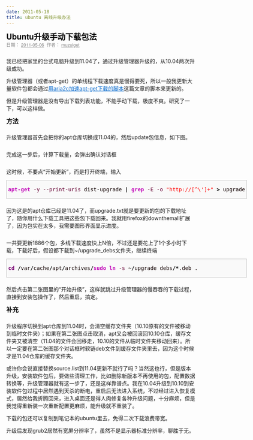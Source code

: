 ```yaml
---
date: 2011-05-18
title: ubuntu 离线升级办法
---
```



<p><span style="font-family: Georgia, 'Bitstream Charter', serif; font-size: 16px; color: #333333; line-height: 24px;"> <h1 class="entry-title" style="background-color: transparent; vertical-align: baseline; clear: both; font-weight: bold; font-family: 'Helvetica Neue', Arial, Helvetica, 'Nimbus Sans L', sans-serif; color: #000000; line-height: 1.3em; font-size: 21px; padding: 0px; margin: 0px;">Ubuntu升级手动下载包法</h1>   <div class="entry-meta" style="background-color: transparent; vertical-align: baseline; font-family: 'Helvetica Neue', Arial, Helvetica, 'Nimbus Sans L', sans-serif; color: #888888; font-size: 12px; padding: 0px; margin: 0px;">    <span class="meta-prep meta-prep-author" style="background-color: transparent; vertical-align: baseline; padding: 0px; margin: 0px;">日期：</span>   <a style="background-color: transparent; vertical-align: baseline; color: #888888; padding: 0px; margin: 0px;" title="00:03" rel="bookmark" href="http://qixinglu.com/archives/ubuntu_upgrade_manually_download_packages"><span class="entry-date" style="background-color: transparent; vertical-align: baseline; padding: 0px; margin: 0px;">2011-05-06</span></a>&nbsp;   <span class="meta-sep" style="background-color: transparent; vertical-align: baseline; padding: 0px; margin: 0px;">作者：</span>   <span class="author vcard" style="background-color: transparent; vertical-align: baseline; padding: 0px; margin: 0px;"><a class="url fn n" style="background-color: transparent; vertical-align: baseline; color: #888888; padding: 0px; margin: 0px;" title="查看 muzuiget 的所有文章" href="http://qixinglu.com/archives/author/admin/">muzuiget</a></span>   </div>   <div class="entry-content" style="background-color: transparent; padding-top: 12px; padding-right: 0px; padding-bottom: 0px; padding-left: 0px; vertical-align: baseline; clear: both; margin: 0px;">    <p style="background-color: transparent; margin-top: 13px !important; margin-right: 0px; margin-bottom: 13px !important; margin-left: 0px; vertical-align: baseline; padding: 0px;">我已经把家里的台式电脑升级到11.04了，通过升级管理器升级的，从10.04两次升级成功。</p>    <p style="background-color: transparent; margin-top: 13px !important; margin-right: 0px; margin-bottom: 13px !important; margin-left: 0px; vertical-align: baseline; padding: 0px;">升级管理器（或者apt-get）的单线程下载速度真是慢得要死，所以一般我更新大量软件包都会通过<a style="background-color: transparent; vertical-align: baseline; color: #0066cc; padding: 0px; margin: 0px;" href="http://qixinglu.com/archives/use_aria2c_to_speed_up_apt-get_download_script">用aria2c加速apt-get下载的脚本</a>这篇文章的脚本来更新的。</p>    <p style="background-color: transparent; margin-top: 13px !important; margin-right: 0px; margin-bottom: 13px !important; margin-left: 0px; vertical-align: baseline; padding: 0px;">但是升级管理器是没有导出下载列表功能，不能手动下载，极度不爽。研究了一下，可以这样做。</p>    <h3 style="background-color: transparent; margin-top: 0px; margin-right: 0px; margin-bottom: 20px; margin-left: 0px; vertical-align: baseline; clear: both; font-weight: bold !important; color: #000000; line-height: 1.5em; padding: 0px;">方法</h3>    <p style="background-color: transparent; margin-top: 13px !important; margin-right: 0px; margin-bottom: 13px !important; margin-left: 0px; vertical-align: baseline; padding: 0px;">升级管理器首先会把你的apt仓库切换成11.04的，然后update包信息，如下图。</p>    <p style="background-color: transparent; margin-top: 13px !important; margin-right: 0px; margin-bottom: 13px !important; margin-left: 0px; vertical-align: baseline; padding: 0px;"><img style="background-color: transparent; vertical-align: baseline; height: auto; width: auto; padding: 0px; margin: 0px;" src="https://images2-focus-opensocial.googleusercontent.com/gadgets/proxy?url=http%3A%2F%2Fdl.dropbox.com%2Fu%2F2992664%2Fblog%2F2011%2Fubuntu_upgrade_manually_download_packages.png&amp;container=focus&amp;gadget=a&amp;no_expand=1&amp;resize_h=0&amp;rewriteMime=image%2F*" alt="" /></p>    <p style="background-color: transparent; margin-top: 13px !important; margin-right: 0px; margin-bottom: 13px !important; margin-left: 0px; vertical-align: baseline; padding: 0px;">完成这一步后，计算下载量，会弹出确认对话框</p>    <p style="background-color: transparent; margin-top: 13px !important; margin-right: 0px; margin-bottom: 13px !important; margin-left: 0px; vertical-align: baseline; padding: 0px;"><img style="background-color: transparent; vertical-align: baseline; height: auto; width: auto; padding: 0px; margin: 0px;" src="https://images2-focus-opensocial.googleusercontent.com/gadgets/proxy?url=http%3A%2F%2Fdl.dropbox.com%2Fu%2F2992664%2Fblog%2F2011%2Fubuntu_upgrade_manually_download_packages_1.png&amp;container=focus&amp;gadget=a&amp;no_expand=1&amp;resize_h=0&amp;rewriteMime=image%2F*" alt="" /></p>    <p style="background-color: transparent; margin-top: 13px !important; margin-right: 0px; margin-bottom: 13px !important; margin-left: 0px; vertical-align: baseline; padding: 0px;">这时候，不要点“开始更新”，而是打开终端，输入</p>    <div class="wp_syntax" style="background-color: #f9f9f9; margin-top: 0px; margin-right: 0px; margin-bottom: 1.5em; margin-left: 0px; vertical-align: baseline; color: #110000; width: 640px; padding: 0px; border: 1px solid silver;">     <div class="code" style="background-color: transparent; padding-top: 2px; padding-right: 4px; padding-bottom: 2px; padding-left: 4px; vertical-align: top; margin: 0px;">      <pre class="bash"><span style="background-color: transparent; vertical-align: baseline; color: #c20cb9; font-weight: bold; padding: 0px; margin: 0px;">apt-get</span> <span style="background-color: transparent; vertical-align: baseline; color: #660033; padding: 0px; margin: 0px;">-y</span> <span style="background-color: transparent; vertical-align: baseline; color: #660033; padding: 0px; margin: 0px;">--print-uris</span> dist-upgrade <span style="background-color: transparent; vertical-align: baseline; color: #000000; font-weight: bold; padding: 0px; margin: 0px;">|</span> <span style="background-color: transparent; vertical-align: baseline; color: #c20cb9; font-weight: bold; padding: 0px; margin: 0px;">grep</span> <span style="background-color: transparent; vertical-align: baseline; color: #660033; padding: 0px; margin: 0px;">-E</span> <span style="background-color: transparent; vertical-align: baseline; color: #660033; padding: 0px; margin: 0px;">-o</span> <span style="background-color: transparent; vertical-align: baseline; color: #ff0000; padding: 0px; margin: 0px;">&quot;http://[^\']+&quot;</span> <span style="background-color: transparent; vertical-align: baseline; color: #000000; font-weight: bold; padding: 0px; margin: 0px;">&gt;</span> upgrade.txt</pre>     </div>    </div>    <p style="background-color: transparent; margin-top: 13px !important; margin-right: 0px; margin-bottom: 13px !important; margin-left: 0px; vertical-align: baseline; padding: 0px;">因为这是的apt仓库已经是11.04了，而upgrade.txt就是要更新的包的下载地址了，随你用什么下载工具把这些包下载回来。我就用firefox的downthemall扩展了，因为包实在太多，我需要图形界面显示进度。</p>    <p style="background-color: transparent; margin-top: 13px !important; margin-right: 0px; margin-bottom: 13px !important; margin-left: 0px; vertical-align: baseline; padding: 0px;"><img style="background-color: transparent; vertical-align: baseline; height: auto; width: auto; padding: 0px; margin: 0px;" src="https://images2-focus-opensocial.googleusercontent.com/gadgets/proxy?url=http%3A%2F%2Fdl.dropbox.com%2Fu%2F2992664%2Fblog%2F2011%2Fubuntu_upgrade_manually_download_packages_2.png&amp;container=focus&amp;gadget=a&amp;no_expand=1&amp;resize_h=0&amp;rewriteMime=image%2F*" alt="" /></p>    <p style="background-color: transparent; margin-top: 13px !important; margin-right: 0px; margin-bottom: 13px !important; margin-left: 0px; vertical-align: baseline; padding: 0px;">一共要更新1886个包，多线下载速度快上N倍，不过还是要花上了1个多小时下载，下载好后，假设都下载到~/upgrade_debs文件夹，继续终端</p>    <div class="wp_syntax" style="background-color: #f9f9f9; margin-top: 0px; margin-right: 0px; margin-bottom: 1.5em; margin-left: 0px; vertical-align: baseline; color: #110000; width: 640px; padding: 0px; border: 1px solid silver;">     <div class="code" style="background-color: transparent; padding-top: 2px; padding-right: 4px; padding-bottom: 2px; padding-left: 4px; vertical-align: top; margin: 0px;">      <pre class="bash"><span style="background-color: transparent; vertical-align: baseline; color: #7a0874; font-weight: bold; padding: 0px; margin: 0px;">cd</span> <span style="background-color: transparent; vertical-align: baseline; color: #000000; font-weight: bold; padding: 0px; margin: 0px;">/</span>var<span style="background-color: transparent; vertical-align: baseline; color: #000000; font-weight: bold; padding: 0px; margin: 0px;">/</span>cache<span style="background-color: transparent; vertical-align: baseline; color: #000000; font-weight: bold; padding: 0px; margin: 0px;">/</span>apt<span style="background-color: transparent; vertical-align: baseline; color: #000000; font-weight: bold; padding: 0px; margin: 0px;">/</span>archives<span style="background-color: transparent; vertical-align: baseline; color: #000000; font-weight: bold; padding: 0px; margin: 0px;">/</span><span style="background-color: transparent; vertical-align: baseline; color: #c20cb9; font-weight: bold; padding: 0px; margin: 0px;">sudo</span> <span style="background-color: transparent; vertical-align: baseline; color: #c20cb9; font-weight: bold; padding: 0px; margin: 0px;">ln</span> <span style="background-color: transparent; vertical-align: baseline; color: #660033; padding: 0px; margin: 0px;">-s</span> ~<span style="background-color: transparent; vertical-align: baseline; color: #000000; font-weight: bold; padding: 0px; margin: 0px;">/</span>upgrade_debs<span style="background-color: transparent; vertical-align: baseline; color: #000000; font-weight: bold; padding: 0px; margin: 0px;">/*</span>.deb .</pre>     </div>    </div>    <p style="background-color: transparent; margin-top: 13px !important; margin-right: 0px; margin-bottom: 13px !important; margin-left: 0px; vertical-align: baseline; padding: 0px;">然后点击第二张图里的“开始升级”，这样就跳过升级管理器的慢吞吞的下载过程，直接到安装包操作了，然后重启，搞定。</p>    <h3 style="background-color: transparent; margin-top: 0px; margin-right: 0px; margin-bottom: 20px; margin-left: 0px; vertical-align: baseline; clear: both; font-weight: bold !important; color: #000000; line-height: 1.5em; padding: 0px;">补充</h3>    <p style="background-color: transparent; margin-top: 13px !important; margin-right: 0px; margin-bottom: 13px !important; margin-left: 0px; vertical-align: baseline; padding: 0px;">升级程序切换到apt仓库到11.04时，会清空缓存文件夹（10.10原有的文件被移动到临时文件夹）；如果在第二张图点击取消，apt又会被回滚回10.10仓库，缓存文件夹又被清空（11.04的文件会回移走，10.10的文件从临时文件夹移动回来）。所以一定要在第二张图那个对话框时软链deb文件到缓存文件夹里去，因为这个时候才是11.04仓库的缓存文件夹。</p>    <p style="background-color: transparent; margin-top: 13px !important; margin-right: 0px; margin-bottom: 13px !important; margin-left: 0px; vertical-align: baseline; padding: 0px;">或许你会说直接替换source.list到11.04更新不就行了吗？当然这也行，但是版本升级，安装软件包后，要做些清理工作，比如删除新版本不再使用的包，配置数据转换等，升级管理器就有这一步了，还是这样靠谱点。我在10.04升级到10.10到安装软件包过程中居然遇到天杀的断电，重启后无法进入系统，不过经过进入恢复模式，居然给我折腾回来，进入桌面还是得人肉修复各种升级问题，十分麻烦，但是我觉得重新装一次重新配置更麻烦，能升级就不重装了。</p>    <p style="background-color: transparent; margin-top: 13px !important; margin-right: 0px; margin-bottom: 13px !important; margin-left: 0px; vertical-align: baseline; padding: 0px;">下载的包还可以复制到笔记本的ubuntu里去，免得二次下载浪费带宽。</p>    <p style="background-color: transparent; margin-top: 13px !important; margin-right: 0px; margin-bottom: 13px !important; margin-left: 0px; vertical-align: baseline; padding: 0px;">升级后发现grub2居然有宽屏分辨率了，虽然不是显示器标准分辨率，聊胜于无。</p>   </div> </span></p>